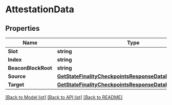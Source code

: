 # AttestationData

## Properties

Name | Type | Description | Notes
------------ | ------------- | ------------- | -------------
**Slot** | **string** |  | [optional] 
**Index** | **string** |  | [optional] 
**BeaconBlockRoot** | **string** |  | [optional] 
**Source** | [**GetStateFinalityCheckpointsResponseDataPreviousJustified**](GetStateFinalityCheckpointsResponse_data_previous_justified.md) |  | [optional] 
**Target** | [**GetStateFinalityCheckpointsResponseDataPreviousJustified**](GetStateFinalityCheckpointsResponse_data_previous_justified.md) |  | [optional] 

[[Back to Model list]](../README.md#documentation-for-models) [[Back to API list]](../README.md#documentation-for-api-endpoints) [[Back to README]](../README.md)


